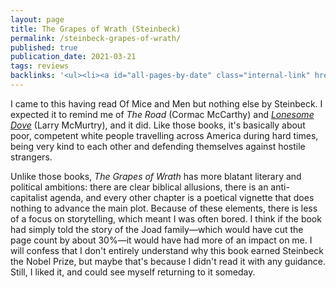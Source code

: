 ```yaml
---
layout: page
title: The Grapes of Wrath (Steinbeck)
permalink: /steinbeck-grapes-of-wrath/
published: true
publication_date: 2021-03-21
tags: reviews
backlinks: '<ul><li><a id="all-pages-by-date" class="internal-link" href="/all-pages-by-date/">All pages by date</a></li><li><a id="books-published-in-1930s" class="internal-link" href="/books-published-in-1930s/">Published in 1930s</a></li><li><a id="books-read-in-2021" class="internal-link" href="/books-read-in-2021/">Read in 2021</a></li><li><a id="books-tag-fiction" class="internal-link" href="/books-tag-fiction/">Fiction</a></li><li><a id="books-tag-literary-fiction" class="internal-link" href="/books-tag-literary-fiction/">Literary fiction</a></li><li><a id="books-tag-literature" class="internal-link" href="/books-tag-literature/">Literature</a></li><li><a id="reviews" class="internal-link" href="/reviews/">Reviews</a></li></ul>'
---
```


I came to this having read Of Mice and Men but nothing else by Steinbeck. I expected it to remind me of _The Road_ (Cormac McCarthy) and _<a id="mcmurtry-lonesome-dove" class="internal-link" href="/mcmurtry-lonesome-dove/">Lonesome Dove</a>_ (Larry McMurtry), and it did. Like those books, it's basically about poor, competent white people travelling across America during hard times, being very kind to each other and defending themselves against hostile strangers.

Unlike those books, _The Grapes of Wrath_ has more blatant literary and political ambitions: there are clear biblical allusions, there is an anti-capitalist agenda, and every other chapter is a poetical vignette that does nothing to advance the main plot. Because of these elements, there is less of a focus on storytelling, which meant I was often bored. I think if the book had simply told the story of the Joad family—which would have cut the page count by about 30%—it would have had more of an impact on me. I will confess that I don't entirely understand why this book earned Steinbeck the Nobel Prize, but maybe that's because I didn't read it with any guidance. Still, I liked it, and could see myself returning to it someday.